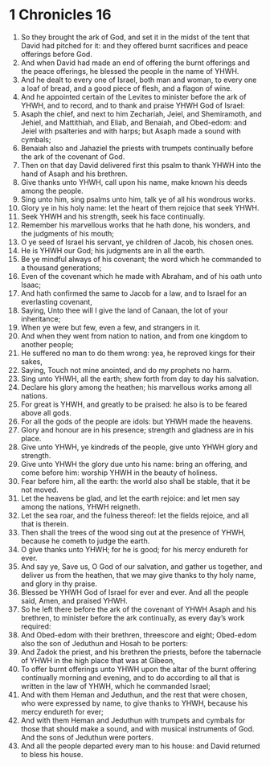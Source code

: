 ﻿# 1 Chronicles  16
1. So they brought the ark of God, and set it in the midst of the tent that David had pitched for it: and they offered burnt sacrifices and peace offerings before God. 
2. And when David had made an end of offering the burnt offerings and the peace offerings, he blessed the people in the name of YHWH. 
3. And he dealt to every one of Israel, both man and woman, to every one a loaf of bread, and a good piece of flesh, and a flagon of wine. 
4.  And he appointed certain of the Levites to minister before the ark of YHWH, and to record, and to thank and praise YHWH God of Israel: 
5. Asaph the chief, and next to him Zechariah, Jeiel, and Shemiramoth, and Jehiel, and Mattithiah, and Eliab, and Benaiah, and Obed-edom: and Jeiel with psalteries and with harps; but Asaph made a sound with cymbals; 
6. Benaiah also and Jahaziel the priests with trumpets continually before the ark of the covenant of God. 
7.  Then on that day David delivered first this psalm to thank YHWH into the hand of Asaph and his brethren. 
8. Give thanks unto YHWH, call upon his name, make known his deeds among the people. 
9. Sing unto him, sing psalms unto him, talk ye of all his wondrous works. 
10. Glory ye in his holy name: let the heart of them rejoice that seek YHWH. 
11. Seek YHWH and his strength, seek his face continually. 
12. Remember his marvellous works that he hath done, his wonders, and the judgments of his mouth; 
13. O ye seed of Israel his servant, ye children of Jacob, his chosen ones. 
14. He is YHWH our God; his judgments are in all the earth. 
15. Be ye mindful always of his covenant; the word which he commanded to a thousand generations; 
16. Even of the covenant which he made with Abraham, and of his oath unto Isaac; 
17. And hath confirmed the same to Jacob for a law, and to Israel for an everlasting covenant, 
18. Saying, Unto thee will I give the land of Canaan, the lot of your inheritance; 
19. When ye were but few, even a few, and strangers in it. 
20. And when they went from nation to nation, and from one kingdom to another people; 
21. He suffered no man to do them wrong: yea, he reproved kings for their sakes, 
22. Saying, Touch not mine anointed, and do my prophets no harm. 
23. Sing unto YHWH, all the earth; shew forth from day to day his salvation. 
24. Declare his glory among the heathen; his marvellous works among all nations. 
25. For great is YHWH, and greatly to be praised: he also is to be feared above all gods. 
26. For all the gods of the people are idols: but YHWH made the heavens. 
27. Glory and honour are in his presence; strength and gladness are in his place. 
28. Give unto YHWH, ye kindreds of the people, give unto YHWH glory and strength. 
29. Give unto YHWH the glory due unto his name: bring an offering, and come before him: worship YHWH in the beauty of holiness. 
30. Fear before him, all the earth: the world also shall be stable, that it be not moved. 
31. Let the heavens be glad, and let the earth rejoice: and let men say among the nations, YHWH reigneth. 
32. Let the sea roar, and the fulness thereof: let the fields rejoice, and all that is therein. 
33. Then shall the trees of the wood sing out at the presence of YHWH, because he cometh to judge the earth. 
34. O give thanks unto YHWH; for he is good; for his mercy endureth for ever. 
35. And say ye, Save us, O God of our salvation, and gather us together, and deliver us from the heathen, that we may give thanks to thy holy name, and glory in thy praise. 
36. Blessed be YHWH God of Israel for ever and ever. And all the people said, Amen, and praised YHWH. 
37.  So he left there before the ark of the covenant of YHWH Asaph and his brethren, to minister before the ark continually, as every day’s work required: 
38. And Obed-edom with their brethren, threescore and eight; Obed-edom also the son of Jeduthun and Hosah to be porters: 
39. And Zadok the priest, and his brethren the priests, before the tabernacle of YHWH in the high place that was at Gibeon, 
40. To offer burnt offerings unto YHWH upon the altar of the burnt offering continually morning and evening, and to do according to all that is written in the law of YHWH, which he commanded Israel; 
41. And with them Heman and Jeduthun, and the rest that were chosen, who were expressed by name, to give thanks to YHWH, because his mercy endureth for ever; 
42. And with them Heman and Jeduthun with trumpets and cymbals for those that should make a sound, and with musical instruments of God. And the sons of Jeduthun were porters. 
43. And all the people departed every man to his house: and David returned to bless his house. 
